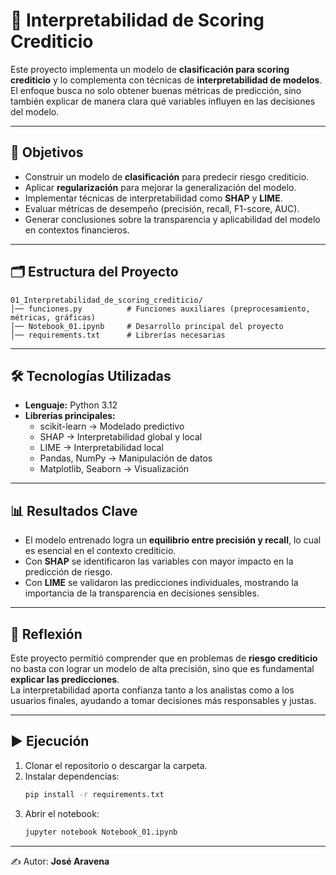 # 📌 Interpretabilidad de Scoring Crediticio

Este proyecto implementa un modelo de **clasificación para scoring crediticio** y lo complementa con técnicas de **interpretabilidad de modelos**.  
El enfoque busca no solo obtener buenas métricas de predicción, sino también explicar de manera clara qué variables influyen en las decisiones del modelo.

---

## 🎯 Objetivos
- Construir un modelo de **clasificación** para predecir riesgo crediticio.  
- Aplicar **regularización** para mejorar la generalización del modelo.  
- Implementar técnicas de interpretabilidad como **SHAP** y **LIME**.  
- Evaluar métricas de desempeño (precisión, recall, F1-score, AUC).  
- Generar conclusiones sobre la transparencia y aplicabilidad del modelo en contextos financieros.

---

## 🗂️ Estructura del Proyecto
```
01_Interpretabilidad_de_scoring_crediticio/
│── funciones.py          # Funciones auxiliares (preprocesamiento, métricas, gráficas)
│── Notebook_01.ipynb     # Desarrollo principal del proyecto
│── requirements.txt      # Librerías necesarias
```

---

## 🛠️ Tecnologías Utilizadas
- **Lenguaje:** Python 3.12  
- **Librerías principales:**  
  - scikit-learn → Modelado predictivo  
  - SHAP → Interpretabilidad global y local  
  - LIME → Interpretabilidad local  
  - Pandas, NumPy → Manipulación de datos  
  - Matplotlib, Seaborn → Visualización  

---

## 📊 Resultados Clave
- El modelo entrenado logra un **equilibrio entre precisión y recall**, lo cual es esencial en el contexto crediticio.  
- Con **SHAP** se identificaron las variables con mayor impacto en la predicción de riesgo.  
- Con **LIME** se validaron las predicciones individuales, mostrando la importancia de la transparencia en decisiones sensibles.  

---

## 🤔 Reflexión
Este proyecto permitió comprender que en problemas de **riesgo crediticio** no basta con lograr un modelo de alta precisión, sino que es fundamental **explicar las predicciones**.  
La interpretabilidad aporta confianza tanto a los analistas como a los usuarios finales, ayudando a tomar decisiones más responsables y justas.

---

## ▶️ Ejecución
1. Clonar el repositorio o descargar la carpeta.  
2. Instalar dependencias:
   ```bash
   pip install -r requirements.txt
   ```
3. Abrir el notebook:
   ```bash
   jupyter notebook Notebook_01.ipynb
   ```

---

✍️ Autor: **José Aravena**